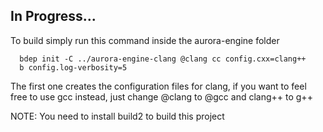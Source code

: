 ## In Progress...

To build simply run this command inside the aurora-engine folder

```
  bdep init -C ../aurora-engine-clang @clang cc config.cxx=clang++
  b config.log-verbosity=5
```

The first one creates the configuration files for clang, if you want to feel free to use gcc instead, just change @clang to @gcc and clang++ to g++

NOTE: You need to install build2 to build this project
